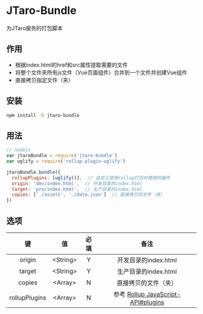 # JTaro-Bundle

为JTaro服务的打包脚本

## 作用

- 根据index.html的href和src属性提取需要的文件
- 将整个文件夹所有js文件（Vue页面组件）合并到一个文件并创建Vue组件
- 直接拷贝指定文件（夹）

## 安装

```bash
npm install -D jtaro-bundle
```

## 用法

```js
// nodejs
var jtaroBundle = require('jtaro-bundle')
var uglify = require('rollup-plugin-uglify')

jtaroBundle.bundle({
  rollupPlugins: [uglify()],  // 自定义使用rollup打包时使用的插件
  origin: 'dev/index.html',  // 开发目录的index.html
  target: 'pro/index.html',  // 生产目录的index.html
  copies: ['./assets', './data.json']  // 直接拷贝的文件（夹）
})
```

## 选项

| 键 | 值 | 必填 | 备注 |
|:--:|:--:|:--:|:--:|
| origin | \<String\> | Y | 开发目录的index.html |
| target | \<String\> | Y | 生产目录的index.html |
| copies | \<Array\> | N | 直接拷贝的文件（夹） |
| rollupPlugins | \<Array\> | N | 参考 [Rollup JavaScript-API#plugins](https://github.com/rollup/rollup/wiki/JavaScript-API#plugins) |

